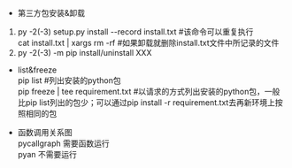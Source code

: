 + 第三方包安装&卸载  
1. py -2(-3) setup.py install --record install.txt #该命令可以重复执行  
   cat install.txt | xargs rm -rf #如果卸载就删除install.txt文件中所记录的文件    
2. py -2(-3) -m pip install/uninstall XXX  

+ list&freeze  
pip list #列出安装的python包  
pip freeze | tee requirement.txt #以请求的方式列出安装的python包，一般比pip list列出的包少；可以通过pip install -r requirement.txt去再新环境上按照相同的包  

+ 函数调用关系图  
pycallgraph 需要函数运行  
pyan 不需要运行  
